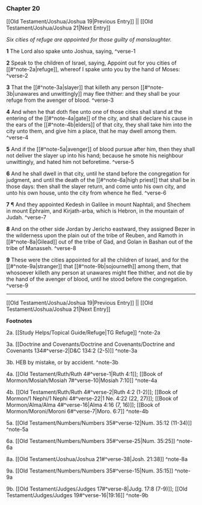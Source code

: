 ### Chapter 20

[[Old Testament/Joshua/Joshua 19|Previous Entry]]  ||  [[Old Testament/Joshua/Joshua 21|Next Entry]]

*Six cities of refuge are appointed for those guilty of manslaughter.*

**1**  The Lord also spake unto Joshua, saying, ^verse-1

**2**  Speak to the children of Israel, saying, Appoint out for you cities of [[#^note-2a|refuge]], whereof I spake unto you by the hand of Moses: ^verse-2

**3**  That the [[#^note-3a|slayer]] that killeth any person [[#^note-3b|unawares and unwittingly]] may flee thither: and they shall be your refuge from the avenger of blood. ^verse-3

**4**  And when he that doth flee unto one of those cities shall stand at the entering of the [[#^note-4a|gate]] of the city, and shall declare his cause in the ears of the [[#^note-4b|elders]] of that city, they shall take him into the city unto them, and give him a place, that he may dwell among them. ^verse-4

**5**  And if the [[#^note-5a|avenger]] of blood pursue after him, then they shall not deliver the slayer up into his hand; because he smote his neighbour unwittingly, and hated him not beforetime. ^verse-5

**6**  And he shall dwell in that city, until he stand before the congregation for judgment, and until the death of the [[#^note-6a|high priest]] that shall be in those days: then shall the slayer return, and come unto his own city, and unto his own house, unto the city from whence he fled. ^verse-6

**7**  ¶ And they appointed Kedesh in Galilee in mount Naphtali, and Shechem in mount Ephraim, and Kirjath-arba, which is Hebron, in the mountain of Judah. ^verse-7

**8**  And on the other side Jordan by Jericho eastward, they assigned Bezer in the wilderness upon the plain out of the tribe of Reuben, and Ramoth in [[#^note-8a|Gilead]] out of the tribe of Gad, and Golan in Bashan out of the tribe of Manasseh. ^verse-8

**9**  These were the cities appointed for all the children of Israel, and for the [[#^note-9a|stranger]] that [[#^note-9b|sojourneth]] among them, that whosoever killeth any person at unawares might flee thither, and not die by the hand of the avenger of blood, until he stood before the congregation. ^verse-9


---
[[Old Testament/Joshua/Joshua 19|Previous Entry]]  ||  [[Old Testament/Joshua/Joshua 21|Next Entry]]


**Footnotes**


2a. [[Study Helps/Topical Guide/Refuge|TG Refuge]] ^note-2a

3a. [[Doctrine and Covenants/Doctrine and Covenants/Doctrine and Covenants 134#^verse-2|D&C 134:2 (2-5)]] ^note-3a

3b. HEB by mistake, or by accident. ^note-3b

4a. [[Old Testament/Ruth/Ruth 4#^verse-1|Ruth 4:1]]; [[Book of Mormon/Mosiah/Mosiah 7#^verse-10|Mosiah 7:10]] ^note-4a

4b. [[Old Testament/Ruth/Ruth 4#^verse-2|Ruth 4:2 (1-2)]]; [[Book of Mormon/1 Nephi/1 Nephi 4#^verse-22|1 Ne. 4:22 (22, 27)]]; [[Book of Mormon/Alma/Alma 4#^verse-16|Alma 4:16 (7, 16)]]; [[Book of Mormon/Moroni/Moroni 6#^verse-7|Moro. 6:7]] ^note-4b

5a. [[Old Testament/Numbers/Numbers 35#^verse-12|Num. 35:12 (11-34)]] ^note-5a

6a. [[Old Testament/Numbers/Numbers 35#^verse-25|Num. 35:25]] ^note-6a

8a. [[Old Testament/Joshua/Joshua 21#^verse-38|Josh. 21:38]] ^note-8a

9a. [[Old Testament/Numbers/Numbers 35#^verse-15|Num. 35:15]] ^note-9a

9b. [[Old Testament/Judges/Judges 17#^verse-8|Judg. 17:8 (7-9)]]; [[Old Testament/Judges/Judges 19#^verse-16|19:16]] ^note-9b
